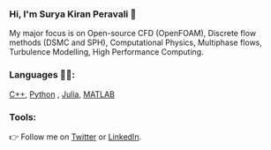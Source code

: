 ### Hi, I'm Surya Kiran Peravali 👋

My major focus is on Open-source CFD (OpenFOAM), Discrete flow methods (DSMC and SPH), Computational Physics, Multiphase flows, Turbulence Modelling, High Performance Computing.



### Languages 👩‍💻:
[C++](https://cplusplus.com/), [Python](https://www.python.org/) , [Julia](https://julialang.org/), [MATLAB](https://in.mathworks.com/products/matlab.html)

### Tools:


👉 Follow me on [Twitter](https://twitter.com/suryakiran_53) or [LinkedIn](https://www.linkedin.com/in/surya-kiran-peravali-b3665221/).
<!--
**peravali0812/peravali0812** is a ✨ _special_ ✨ repository because its `README.md` (this file) appears on your GitHub profile.

Here are some ideas to get you started:

- 🔭 I’m currently working on ...
- 🌱 I’m currently learning ...
- 👯 I’m looking to collaborate on ...
- 🤔 I’m looking for help with ...
- 💬 Ask me about ...
- 📫 How to reach me: ...
- 😄 Pronouns: ...
- ⚡ Fun fact: ...
-->
